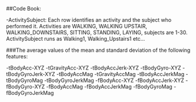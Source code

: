 ##Code Book:

-ActivitySubject: Each row identifies an activity and the subject who performed it. Activities are  WALKING, WALKING UPSTAIR, WALKING_DOWNSTAIRS, SITTING, STANDING, LAYING, subjects are 1-30. ActivitySubject runs as Walking1, Walking_Upstairs1 etc... 

###The average values of the mean and standard deviation of the following features:

-tBodyAcc-XYZ
-tGravityAcc-XYZ
-tBodyAccJerk-XYZ
-tBodyGyro-XYZ
-tBodyGyroJerk-XYZ
-tBodyAccMag
-tGravityAccMag
-tBodyAccJerkMag
-tBodyGyroMag
-tBodyGyroJerkMag
-fBodyAcc-XYZ
-fBodyAccJerk-XYZ
-fBodyGyro-XYZ
-fBodyAccMag
-fBodyAccJerkMag
-fBodyGyroMag
-fBodyGyroJerkMag
